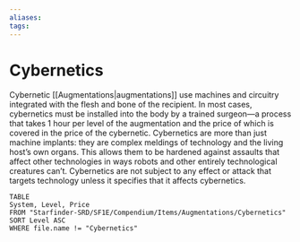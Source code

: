 ```yaml
---
aliases: 
tags: 
---
```


# Cybernetics

Cybernetic [[Augmentations|augmentations]] use machines and circuitry integrated with the flesh and bone of the recipient. In most cases, cybernetics must be installed into the body by a trained surgeon—a process that takes 1 hour per level of the augmentation and the price of which is covered in the price of the cybernetic. Cybernetics are more than just machine implants: they are complex meldings of technology and the living host’s own organs. This allows them to be hardened against assaults that affect other technologies in ways robots and other entirely technological creatures can’t. Cybernetics are not subject to any effect or attack that targets technology unless it specifies that it affects cybernetics.

``` dataview
TABLE
System, Level, Price
FROM "Starfinder-SRD/SF1E/Compendium/Items/Augmentations/Cybernetics"
SORT Level ASC
WHERE file.name != "Cybernetics"
```